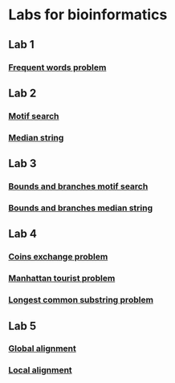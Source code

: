 # Labs for bioinformatics

## Lab 1
### [Frequent words problem](src/lab_1_1/)

## Lab 2
### [Motif search](src/lab_2_1/)
### [Median string](src/lab_2_2/)

## Lab 3
### [Bounds and branches motif search](src/lab_3_1/)
### [Bounds and branches median string](src/lab_3_2/)

## Lab 4
### [Coins exchange problem](src/lab_4_1/)
### [Manhattan tourist problem](src/lab_4_2/)
### [Longest common substring problem](src/lab_4_3/)

## Lab 5
### [Global alignment](src/lab_5_1/)
### [Local alignment](src/lab_5_2/)